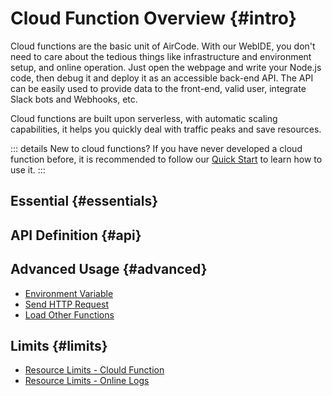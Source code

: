 # Cloud Function Overview {#intro}

Cloud functions are the basic unit of AirCode. With our WebIDE, you don't need to care about the tedious things like infrastructure and environment setup, and online operation.
Just open the webpage and write your Node.js code, then debug it and deploy it as an accessible back-end API. The API can be easily used to provide data to the front-end, valid user, integrate Slack bots and Webhooks, etc.

Cloud functions are built upon serverless, with automatic scaling capabilities, it helps you quickly deal with traffic peaks and save resources.

::: details New to cloud functions?
If you have never developed a cloud function before, it is recommended to follow our [Quick Start](/getting-started/) to learn how to use it.
:::

## Essential {#essentials}

<ListBoxContainer>
<ListBox
  link="/guide/functions/development.html"
  title="Develop Online"
  description="Use WebIDE to develop cloud functions. Learn the function's parameters, returned value, error handling and timezone, etc"
/>
<ListBox
  link="/guide/functions/debug.html"
  title="Debug Online"
  description="Learn how to debug your code online, pass params and view the results, and how to use online requests to make debugging easier"
/>
<ListBox
  link="/guide/functions/deployment.html"
  title="Deployment"
  description="Deploy functions online, generate accessible URL addresses, and learn how to view and manage versions"
/>
<ListBox
  link="/guide/functions/invoke.html"
  title="Invoke Functions"
  description="Invoke functions via SDK or HTTP, including a description of timeout and CORS policies"
/>
<ListBox
  link="/guide/functions/logs.html"
  title="Online Logs"
  description="Get real-time logs when the function is running, and filter log by time, keywords, and others to facilitate troubleshooting"
/>
<ListBox
  link="/guide/functions/npm.html"
  title="Using NPM"
  description="Learn how to use NPM to find, install, and manage your app's dependencies"
/>
</ListBoxContainer>

## API Definition {#api}

<ListBoxContainer>
<ListBox
  link="/reference/server/functions-runtime.html"
  title="Function Runtime"
  description="Instructions on function's Node.js version, timeout, environment variables, auto-scaling, cold start, etc."
/>
<ListBox
  link="/reference/server/functions-api.html"
  title="Function API"
  description="Definitions of cloud function templates, params and context"
/>
</ListBoxContainer>

## Advanced Usage {#advanced}

- [Environment Variable](/guide/functions/env.html)
- [Send HTTP Request](/guide/functions/http-request.html)
- [Load Other Functions](/guide/functions/require.html)

## Limits {#limits}

- [Resource Limits - Clould Function](/about/limits.html#functions)
- [Resource Limits - Online Logs](/about/limits.html#logs)
